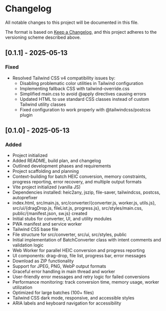 # Changelog

All notable changes to this project will be documented in this file.

The format is based on [Keep a Changelog](https://keepachangelog.com/en/1.1.0/), and this project adheres to the versioning scheme described above.

## [0.1.1] - 2025-05-13
### Fixed
- Resolved Tailwind CSS v4 compatibility issues by:
  - Disabling problematic color utilities in Tailwind configuration
  - Implementing fallback CSS with tailwind-override.css
  - Simplified main.css to avoid @apply directives causing errors
  - Updated HTML to use standard CSS classes instead of custom Tailwind utility classes
  - Fixed configuration to work properly with @tailwindcss/postcss plugin

## [0.1.0] - 2025-05-13
### Added
- Project initialized
- Added README, build plan, and changelog
- Outlined development phases and requirements
- Project scaffolding and planning
- Context-building for batch HEIC conversion, memory constraints, progress reporting, error recovery, and multiple output formats
- Vite project initialized (vanilla JS)
- Dependencies installed: heic2any, jszip, file-saver, tailwindcss, postcss, autoprefixer
- index.html, src/main.js, src/converter/{converter.js, worker.js, utils.js}, src/ui/{dragDrop.js, fileList.js, progress.js}, src/styles/main.css, public/{manifest.json, sw.js} created
- Initial stubs for converter, UI, and utility modules
- PWA manifest and service worker
- Tailwind CSS base file
- File structure for src/converter, src/ui, src/styles, public
- Initial implementation of BatchConverter class with intent comments and validation logic
- Web Worker for parallel HEIC conversion and progress reporting
- UI components: drag-drop, file list, progress bar, error messages
- Download as ZIP functionality
- Support for JPEG, PNG, WebP output formats
- Graceful error handling in main thread and worker
- User-friendly error messages and retry logic for failed conversions
- Performance monitoring: track conversion time, memory usage, worker utilization
- Optimized for large batches (100+ files)
- Tailwind CSS dark mode, responsive, and accessible styles
- ARIA labels and keyboard navigation for accessibility